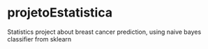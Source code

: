 # projetoEstatistica
Statistics project about breast cancer prediction, using naive bayes classifier from sklearn
